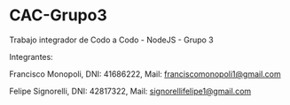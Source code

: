 # CAC-Grupo3
Trabajo integrador de Codo a Codo - NodeJS - Grupo 3

Integrantes:

Francisco Monopoli, DNI: 41686222, Mail: franciscomonopoli1@gmail.com

Felipe Signorelli, DNI: 42817322, Mail: signorellifelipe1@gmail.com
